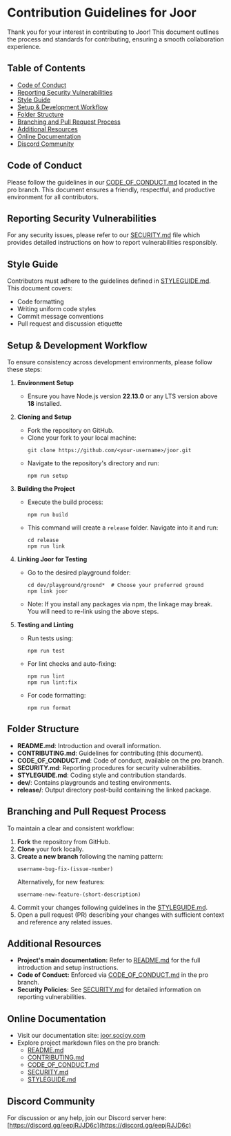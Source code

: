 # Contribution Guidelines for Joor

Thank you for your interest in contributing to Joor! This document outlines the process and standards for contributing, ensuring a smooth collaboration experience.

## Table of Contents

- [Code of Conduct](#code-of-conduct)
- [Reporting Security Vulnerabilities](#reporting-security-vulnerabilities)
- [Style Guide](#style-guide)
- [Setup & Development Workflow](#setup--development-workflow)
- [Folder Structure](#folder-structure)
- [Branching and Pull Request Process](#branching-and-pull-request-process)
- [Additional Resources](#additional-resources)
- [Online Documentation](#online-documentation)
- [Discord Community](#discord-community)

## Code of Conduct

Please follow the guidelines in our [CODE_OF_CONDUCT.md](../pro/CODE_OF_CONDUCT.md) located in the pro branch. This document ensures a friendly, respectful, and productive environment for all contributors.

## Reporting Security Vulnerabilities

For any security issues, please refer to our [SECURITY.md](SECURITY.md) file which provides detailed instructions on how to report vulnerabilities responsibly.

## Style Guide

Contributors must adhere to the guidelines defined in [STYLEGUIDE.md](STYLEGUIDE.md). This document covers:

- Code formatting
- Writing uniform code styles
- Commit message conventions
- Pull request and discussion etiquette

## Setup & Development Workflow

To ensure consistency across development environments, please follow these steps:

1. **Environment Setup**
   - Ensure you have Node.js version **22.13.0** or any LTS version above **18** installed.
2. **Cloning and Setup**

   - Fork the repository on GitHub.
   - Clone your fork to your local machine:
     ```
     git clone https://github.com/<your-username>/joor.git
     ```
   - Navigate to the repository's directory and run:
     ```
     npm run setup
     ```

3. **Building the Project**

   - Execute the build process:
     ```
     npm run build
     ```
   - This command will create a `release` folder. Navigate into it and run:
     ```
     cd release
     npm run link
     ```

4. **Linking Joor for Testing**

   - Go to the desired playground folder:
     ```
     cd dev/playground/ground*  # Choose your preferred ground
     npm link joor
     ```
   - Note: If you install any packages via npm, the linkage may break. You will need to re-link using the above steps.

5. **Testing and Linting**
   - Run tests using:
     ```
     npm run test
     ```
   - For lint checks and auto-fixing:
     ```
     npm run lint
     npm run lint:fix
     ```
   - For code formatting:
     ```
     npm run format
     ```

## Folder Structure

- **README.md**: Introduction and overall information.
- **CONTRIBUTING.md**: Guidelines for contributing (this document).
- **CODE_OF_CONDUCT.md**: Code of conduct, available on the pro branch.
- **SECURITY.md**: Reporting procedures for security vulnerabilities.
- **STYLEGUIDE.md**: Coding style and contribution standards.
- **dev/**: Contains playgrounds and testing environments.
- **release/**: Output directory post-build containing the linked package.

## Branching and Pull Request Process

To maintain a clear and consistent workflow:

1. **Fork** the repository from GitHub.
2. **Clone** your fork locally.
3. **Create a new branch** following the naming pattern:
   ```
   username-bug-fix-(issue-number)
   ```
   Alternatively, for new features:
   ```
   username-new-feature-(short-description)
   ```
4. Commit your changes following guidelines in the [STYLEGUIDE.md](https://github.com/socioy/joor/blob/pro/STYLEGUIDE.md).
5. Open a pull request (PR) describing your changes with sufficient context and reference any related issues.

## Additional Resources

- **Project's main documentation:** Refer to [README.md](https://github.com/socioy/joor/blob/pro/README.md) for the full introduction and setup instructions.
- **Code of Conduct:** Enforced via [CODE_OF_CONDUCT.md](https://github.com/socioy/joor/blob/pro/CODE_OF_CONDUCT.md) in the pro branch.
- **Security Policies:** See [SECURITY.md](SECURITY.md) for detailed information on reporting vulnerabilities.

## Online Documentation

- Visit our documentation site: [joor.socioy.com](http://joor.socioy.com)
- Explore project markdown files on the pro branch:
  - [README.md](https://github.com/socioy/joor/blob/pro/README.md)
  - [CONTRIBUTING.md](https://github.com/socioy/joor/blob/pro/CONTRIBUTING.md)
  - [CODE_OF_CONDUCT.md](https://github.com/socioy/joor/blob/pro/CODE_OF_CONDUCT.md)
  - [SECURITY.md](https://github.com/socioy/joor/blob/pro/SECURITY.md)
  - [STYLEGUIDE.md](https://github.com/socioy/joor/blob/pro/STYLEGUIDE.md)

## Discord Community

For discussion or any help, join our Discord server here: [https://discord.gg/eepjRJJD6c](https://discord.gg/eepjRJJD6c)
